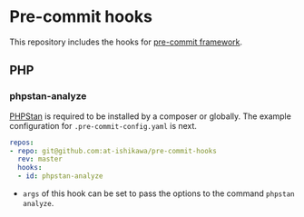 # Pre-commit hooks

This repository includes the hooks for [pre-commit framework](https://github.com/pre-commit/pre-commit).

## PHP
### phpstan-analyze
[PHPStan](https://phpstan.org/) is required to be installed by a composer or globally.
The example configuration for `.pre-commit-config.yaml` is next.
```yaml
repos:
- repo: git@github.com:at-ishikawa/pre-commit-hooks
  rev: master
  hooks:
  - id: phpstan-analyze
```
- `args` of this hook can be set to pass the options to the command `phpstan analyze`.
